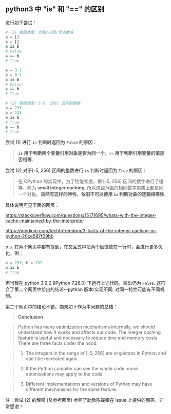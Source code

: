 ## python3 中 "is" 和 "==" 的区别

进行如下尝试：

```python
# (1) 数据类型：列表/元组/浮点数等
a = []
b = []
a is b
# False
a == b
# True

a = 0.1
b = 0.1
a is b
# False
a == b
# True

# (2) 数据类型：[-5, 256] 区间的整数
a = 233
b = 233
a is b
# True
a == b
# True
```

尝试 (1) 进行 `is` 判断时返回为 `False` 的原因：

> **`is` 用于判断两个变量引用对象是否为同一个，`==` 用于判断引用变量的值是否相等.**

尝试 (2) 对于[-5, 256] 区间的整数进行 `is` 判断时返回为 `True` 的原因：

> 在 CPython 的实现中，为了性能考虑，把 [-5, 256] 区间的数字进行了缓存，称为 **small integer caching**, 所以这些范围的相同数字实质上都是同一个对象。**虽然有这样的特性，依旧不可以使用 `is` 判断对象的逻辑相等性.**

具体说明可见下面的网页：

https://stackoverflow.com/questions/15171695/whats-with-the-integer-cache-maintained-by-the-interpreter

https://medium.com/techtofreedom/3-facts-of-the-integer-caching-in-python-20ce587f09bb

p.s. 在两个网页中都有提到，在交互式中把两个赋值放在一行时，会进行更多优化，例：

```python
a = 257; b = 257
a is b
# True
```

但当我在 python 3.9.2 (IPython 7.26.0) 下运行上述代码，输出仍为 `False`. 这符合了第二个网页中给出的结论--python 版本/实现不同, 对同一特性可能有不同机制。

第二个网页中的结论不错，摘录如下作为本问题的总结：

> **Conclusion**

> Python has many optimization mechanisms internally, we should understand how it works and affects our code. The integer caching feature is useful and necessary to reduce time and memory costs. There are three facts under the hood:

> 1. The integers in the range of [-5, 256] are singletons in Python and can’t be recreated again.

> 2. If the Python compiler can see the whole code, more optimisations may apply to the code.

> 3. Different implementations and versions of Python may have different mechanisms for the same feature.


注：尝试 (2) 的解释 (及参考网页) 参照了助教陈晟祺在 issue 上提供的解答，非常感谢！


